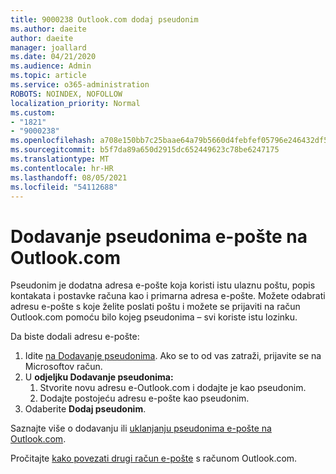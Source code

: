 ```yaml
---
title: 9000238 Outlook.com dodaj pseudonim
ms.author: daeite
author: daeite
manager: joallard
ms.date: 04/21/2020
ms.audience: Admin
ms.topic: article
ms.service: o365-administration
ROBOTS: NOINDEX, NOFOLLOW
localization_priority: Normal
ms.custom:
- "1821"
- "9000238"
ms.openlocfilehash: a708e150bb7c25baae64a79b5660d4febfef05796e246432df57e0ce5cfaa2bd
ms.sourcegitcommit: b5f7da89a650d2915dc652449623c78be6247175
ms.translationtype: MT
ms.contentlocale: hr-HR
ms.lasthandoff: 08/05/2021
ms.locfileid: "54112688"
---
```

# <a name="add-an-email-alias-in-outlookcom"></a>Dodavanje pseudonima e-pošte na Outlook.com

Pseudonim je dodatna adresa e-pošte koja koristi istu ulaznu poštu, popis kontakata i postavke računa kao i primarna adresa e-pošte. Možete odabrati adresu e-pošte s koje želite poslati poštu i možete se prijaviti na račun Outlook.com pomoću bilo kojeg pseudonima – svi koriste istu lozinku.

Da biste dodali adresu e-pošte:

1. Idite [na Dodavanje pseudonima](https://go.microsoft.com/fwlink/p/?linkid=864833). Ako se to od vas zatraži, prijavite se na Microsoftov račun.
2. U **odjeljku Dodavanje pseudonima:**
    1. Stvorite novu adresu e-Outlook.com i dodajte je kao pseudonim.
    2. Dodajte postojeću adresu e-pošte kao pseudonim.
3. Odaberite **Dodaj pseudonim**.

Saznajte više o dodavanju ili [uklanjanju pseudonima e-pošte na Outlook.com](https://support.office.com/article/459b1989-356d-40fa-a689-8f285b13f1f2?wt.mc_id=Office_Outlook_com_Alchemy).  

Pročitajte [kako povezati drugi račun e-pošte](https://support.office.com/article/c5224df4-5885-4e79-91ba-523aa743f0ba?wt.mc_id=Office_Outlook_com_Alchemy) s računom Outlook.com.